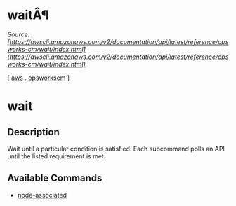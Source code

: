 # waitÂ¶

*Source: [https://awscli.amazonaws.com/v2/documentation/api/latest/reference/opsworks-cm/wait/index.html](https://awscli.amazonaws.com/v2/documentation/api/latest/reference/opsworks-cm/wait/index.html)*

[ [aws](https://awscli.amazonaws.com/v2/documentation/api/latest/reference/index.html#cli-aws) . [opsworkscm](https://awscli.amazonaws.com/v2/documentation/api/latest/reference/opsworkscm/index.html#cli-aws-opsworkscm) ]

# wait

## Description

Wait until a particular condition is satisfied. Each subcommand polls an API until the listed requirement is met.

## Available Commands

- [node-associated](https://awscli.amazonaws.com/v2/documentation/api/latest/reference/opsworks-cm/wait/node-associated.html)